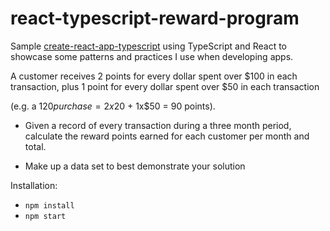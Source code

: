 # react-typescript-reward-program

Sample [create-react-app-typescript](https://github.com/wmonk/create-react-app-typescript) using TypeScript and React to showcase some patterns and practices I use when developing apps.


A customer receives 2 points for every dollar spent over $100 in each transaction, plus 1 point for every dollar spent over $50 in each transaction

(e.g. a $120 purchase = 2x$20 + 1x$50 = 90 points).

-  Given a record of every transaction during a three month period, calculate the reward points earned for each customer per month and total.

-  Make up a data set to best demonstrate your solution

Installation:

- `npm install`
- `npm start`

